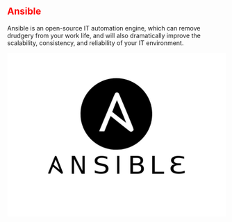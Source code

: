 ## <font color ='red'>Ansible</font>
Ansible is an open-source IT automation engine, which can remove drudgery from your work life, and will also dramatically improve the scalability, consistency, and reliability of your IT environment.

<span style="display:block;text-align:center">![Ansible](Assets/ansible.jpg)</span>
